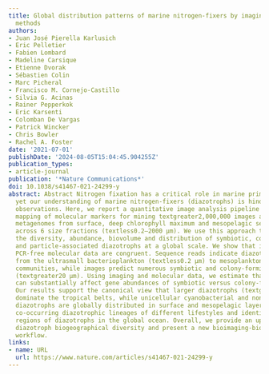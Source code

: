 ```yaml
---
title: Global distribution patterns of marine nitrogen-fixers by imaging and molecular
  methods
authors:
- Juan José Pierella Karlusich
- Eric Pelletier
- Fabien Lombard
- Madeline Carsique
- Etienne Dvorak
- Sébastien Colin
- Marc Picheral
- Francisco M. Cornejo-Castillo
- Silvia G. Acinas
- Rainer Pepperkok
- Eric Karsenti
- Colomban De Vargas
- Patrick Wincker
- Chris Bowler
- Rachel A. Foster
date: '2021-07-01'
publishDate: '2024-08-05T15:04:45.904255Z'
publication_types:
- article-journal
publication: '*Nature Communications*'
doi: 10.1038/s41467-021-24299-y
abstract: Abstract Nitrogen fixation has a critical role in marine primary production,
  yet our understanding of marine nitrogen-fixers (diazotrophs) is hindered by limited
  observations. Here, we report a quantitative image analysis pipeline combined with
  mapping of molecular markers for mining textgreater2,000,000 images and textgreater1300
  metagenomes from surface, deep chlorophyll maximum and mesopelagic seawater samples
  across 6 size fractions (textless0.2–2000 μm). We use this approach to characterise
  the diversity, abundance, biovolume and distribution of symbiotic, colony-forming
  and particle-associated diazotrophs at a global scale. We show that imaging and
  PCR-free molecular data are congruent. Sequence reads indicate diazotrophs are detected
  from the ultrasmall bacterioplankton (textless0.2 μm) to mesoplankton (180–2000 μm)
  communities, while images predict numerous symbiotic and colony-forming diazotrophs
  (textgreater20 µm). Using imaging and molecular data, we estimate that polyploidy
  can substantially affect gene abundances of symbiotic versus colony-forming diazotrophs.
  Our results support the canonical view that larger diazotrophs (textgreater10 μm)
  dominate the tropical belts, while unicellular cyanobacterial and non-cyanobacterial
  diazotrophs are globally distributed in surface and mesopelagic layers. We describe
  co-occurring diazotrophic lineages of different lifestyles and identify high-density
  regions of diazotrophs in the global ocean. Overall, we provide an update of marine
  diazotroph biogeographical diversity and present a new bioimaging-bioinformatic
  workflow.
links:
- name: URL
  url: https://www.nature.com/articles/s41467-021-24299-y
---
```

